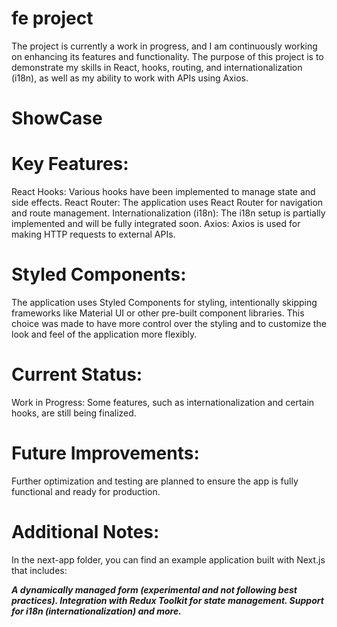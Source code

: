 # fe project

The project is currently a work in progress, and I am continuously working on enhancing its features and functionality. The purpose of this project is to demonstrate my skills in React, hooks, routing, and internationalization (i18n), as well as my ability to work with APIs using Axios.

# ShowCase

# Key Features:

React Hooks: Various hooks have been implemented to manage state and side effects.
React Router: The application uses React Router for navigation and route management.
Internationalization (i18n): The i18n setup is partially implemented and will be fully integrated soon.
Axios: Axios is used for making HTTP requests to external APIs.

# Styled Components:

The application uses Styled Components for styling, intentionally skipping frameworks like Material UI or other pre-built component libraries. This choice was made to have more control over the styling and to customize the look and feel of the application more flexibly.

# Current Status:
Work in Progress: Some features, such as internationalization and certain hooks, are still being finalized.

# Future Improvements:
Further optimization and testing are planned to ensure the app is fully functional and ready for production.

# Additional Notes:
In the next-app folder, you can find an example application built with Next.js that includes:

**_A dynamically managed form (experimental and not following best practices).
Integration with Redux Toolkit for state management.
Support for i18n (internationalization) and more._**